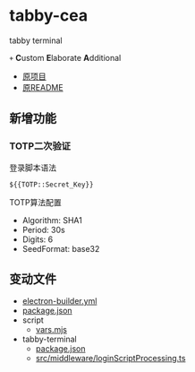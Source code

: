 # tabby-cea

tabby terminal

`+` **C**ustom **E**laborate **A**dditional

* [原项目](https://tabby.sh)
* [原README](README.origin.md)

## 新增功能

### TOTP二次验证

登录脚本语法

```
${{TOTP::Secret_Key}}
```

TOTP算法配置

* Algorithm: SHA1
* Period: 30s
* Digits: 6
* SeedFormat: base32

## 变动文件

* [electron-builder.yml](electron-builder.yml)
* [package.json](package.json)
* script
  * [vars.mjs](scripts/vars.mjs)
* tabby-terminal
  * [package.json](tabby-terminal/package.json)
  * [src/middleware/loginScriptProcessing.ts](tabby-terminal/src/middleware/loginScriptProcessing.ts)
